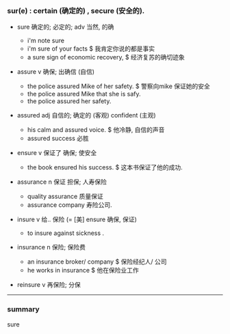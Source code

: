 <!--
 * @Author: your name
 * @Date: 2021-12-22 20:59:03
 * @LastEditTime: 2021-12-23 15:37:44
 * @LastEditors: your name
 * @Description: 打开koroFileHeader查看配置 进行设置: https://github.com/OBKoro1/koro1FileHeader/wiki/%E9%85%8D%E7%BD%AE
 * @FilePath: /markdown/英语/未命名.md
-->

### sur(e) : certain (确定的) , secure (安全的).

* sure 确定的; 必定的; adv  当然, 的确
  * i'm note sure 
  * i'm sure of your facts
    $ 我肯定你说的都是事实
  * a sure sign of economic recovery,
    $ 经济复苏的确切迹象

* assure v 确保; 出确信  (自信)
  * the police assured Mike of her safety.
    $ 警察向mike 保证她的安全
  * the police assured Mike that she is safy.
  * the police assured her safety.

* assured adj 自信的; 确定的   (客观) confident (主观)
  * his calm and assured voice.
    $ 他冷静, 自信的声音
  * assured success 必胜

* ensure  v 保证了 确保; 使安全
  * the book ensured his success.
    $ 这本书保证了他的成功.
  
* assurance   n 保证 担保;  人寿保险
  * quality assurance 质量保证
  * assurance company  寿险公司.
* insure      v 给.. 保险 (= [美] ensure 确保, 保证)
  * to insure against sickness .
* insurance   n 保险; 保险费
  * an insurance broker/ company $ 保险经纪人/ 公司
  * he works in insurance   $ 他在保险业工作
* reinsure    v 再保险; 分保
  
----
### summary 
sure